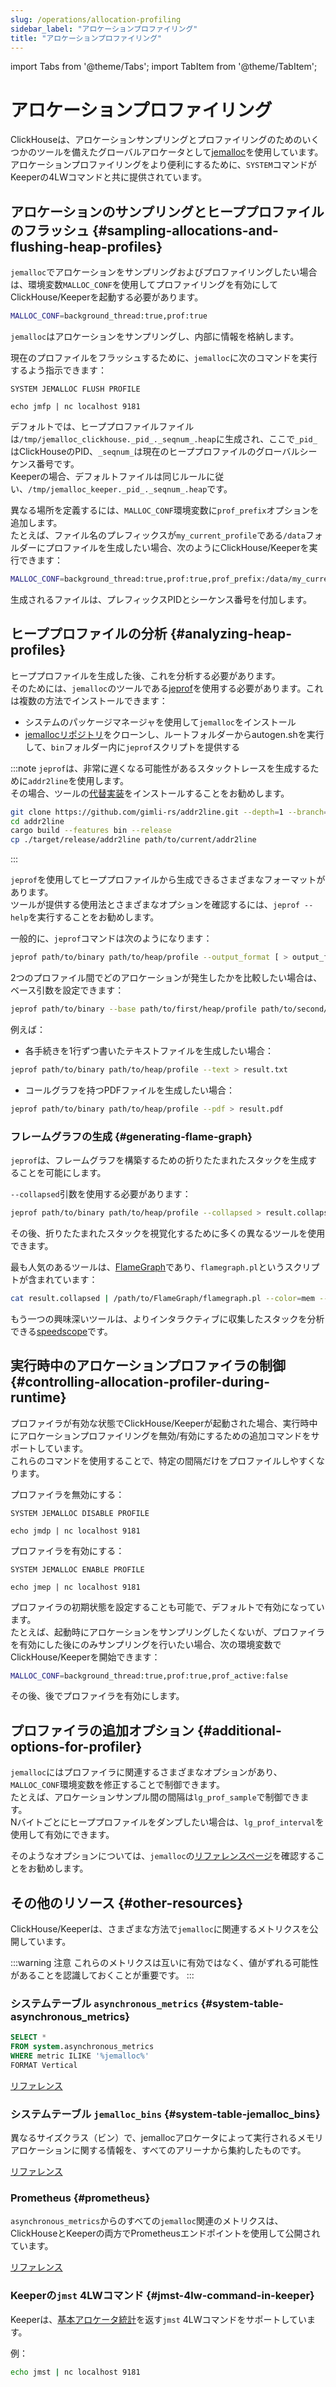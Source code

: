 ```yaml
---
slug: /operations/allocation-profiling
sidebar_label: "アロケーションプロファイリング"
title: "アロケーションプロファイリング"
---
```


import Tabs from '@theme/Tabs';
import TabItem from '@theme/TabItem';


# アロケーションプロファイリング

ClickHouseは、アロケーションサンプリングとプロファイリングのためのいくつかのツールを備えたグローバルアロケータとして[jemalloc](https://github.com/jemalloc/jemalloc)を使用しています。  
アロケーションプロファイリングをより便利にするために、`SYSTEM`コマンドがKeeperの4LWコマンドと共に提供されています。

## アロケーションのサンプリングとヒーププロファイルのフラッシュ {#sampling-allocations-and-flushing-heap-profiles}

`jemalloc`でアロケーションをサンプリングおよびプロファイリングしたい場合は、環境変数`MALLOC_CONF`を使用してプロファイリングを有効にしてClickHouse/Keeperを起動する必要があります。

```sh
MALLOC_CONF=background_thread:true,prof:true
```

`jemalloc`はアロケーションをサンプリングし、内部に情報を格納します。

現在のプロファイルをフラッシュするために、`jemalloc`に次のコマンドを実行するよう指示できます：

<Tabs groupId="binary">
<TabItem value="clickhouse" label="ClickHouse">

    SYSTEM JEMALLOC FLUSH PROFILE

</TabItem>
<TabItem value="keeper" label="Keeper">

    echo jmfp | nc localhost 9181

</TabItem>
</Tabs>

デフォルトでは、ヒーププロファイルファイルは`/tmp/jemalloc_clickhouse._pid_._seqnum_.heap`に生成され、ここで`_pid_`はClickHouseのPID、`_seqnum_`は現在のヒーププロファイルのグローバルシーケンス番号です。  
Keeperの場合、デフォルトファイルは同じルールに従い、`/tmp/jemalloc_keeper._pid_._seqnum_.heap`です。

異なる場所を定義するには、`MALLOC_CONF`環境変数に`prof_prefix`オプションを追加します。  
たとえば、ファイル名のプレフィックスが`my_current_profile`である`/data`フォルダーにプロファイルを生成したい場合、次のようにClickHouse/Keeperを実行できます：
```sh
MALLOC_CONF=background_thread:true,prof:true,prof_prefix:/data/my_current_profile
```
生成されるファイルは、プレフィックスPIDとシーケンス番号を付加します。

## ヒーププロファイルの分析 {#analyzing-heap-profiles}

ヒーププロファイルを生成した後、これを分析する必要があります。  
そのためには、`jemalloc`のツールである[jeprof](https://github.com/jemalloc/jemalloc/blob/dev/bin/jeprof.in)を使用する必要があります。これは複数の方法でインストールできます：
- システムのパッケージマネージャを使用して`jemalloc`をインストール
- [jemallocリポジトリ](https://github.com/jemalloc/jemalloc)をクローンし、ルートフォルダーからautogen.shを実行して、`bin`フォルダー内に`jeprof`スクリプトを提供する

:::note
`jeprof`は、非常に遅くなる可能性があるスタックトレースを生成するために`addr2line`を使用します。  
その場合、ツールの[代替実装](https://github.com/gimli-rs/addr2line)をインストールすることをお勧めします。

```bash
git clone https://github.com/gimli-rs/addr2line.git --depth=1 --branch=0.23.0
cd addr2line
cargo build --features bin --release
cp ./target/release/addr2line path/to/current/addr2line
```
:::

`jeprof`を使用してヒーププロファイルから生成できるさまざまなフォーマットがあります。  
ツールが提供する使用法とさまざまなオプションを確認するには、`jeprof --help`を実行することをお勧めします。

一般的に、`jeprof`コマンドは次のようになります：

```sh
jeprof path/to/binary path/to/heap/profile --output_format [ > output_file]
```

2つのプロファイル間でどのアロケーションが発生したかを比較したい場合は、ベース引数を設定できます：

```sh
jeprof path/to/binary --base path/to/first/heap/profile path/to/second/heap/profile --output_format [ > output_file]
```

例えば：

- 各手続きを1行ずつ書いたテキストファイルを生成したい場合：

```sh
jeprof path/to/binary path/to/heap/profile --text > result.txt
```

- コールグラフを持つPDFファイルを生成したい場合：

```sh
jeprof path/to/binary path/to/heap/profile --pdf > result.pdf
```

### フレームグラフの生成 {#generating-flame-graph}

`jeprof`は、フレームグラフを構築するための折りたたまれたスタックを生成することを可能にします。

`--collapsed`引数を使用する必要があります：

```sh
jeprof path/to/binary path/to/heap/profile --collapsed > result.collapsed
```

その後、折りたたまれたスタックを視覚化するために多くの異なるツールを使用できます。

最も人気のあるツールは、[FlameGraph](https://github.com/brendangregg/FlameGraph)であり、`flamegraph.pl`というスクリプトが含まれています：

```sh
cat result.collapsed | /path/to/FlameGraph/flamegraph.pl --color=mem --title="Allocation Flame Graph" --width 2400 > result.svg
```

もう一つの興味深いツールは、よりインタラクティブに収集したスタックを分析できる[speedscope](https://www.speedscope.app/)です。

## 実行時中のアロケーションプロファイラの制御 {#controlling-allocation-profiler-during-runtime}

プロファイラが有効な状態でClickHouse/Keeperが起動された場合、実行時中にアロケーションプロファイリングを無効/有効にするための追加コマンドをサポートしています。  
これらのコマンドを使用することで、特定の間隔だけをプロファイルしやすくなります。

プロファイラを無効にする：

<Tabs groupId="binary">
<TabItem value="clickhouse" label="ClickHouse">

    SYSTEM JEMALLOC DISABLE PROFILE

</TabItem>
<TabItem value="keeper" label="Keeper">

    echo jmdp | nc localhost 9181

</TabItem>
</Tabs>

プロファイラを有効にする：

<Tabs groupId="binary">
<TabItem value="clickhouse" label="ClickHouse">

    SYSTEM JEMALLOC ENABLE PROFILE

</TabItem>
<TabItem value="keeper" label="Keeper">

    echo jmep | nc localhost 9181

</TabItem>
</Tabs>

プロファイラの初期状態を設定することも可能で、デフォルトで有効になっています。  
たとえば、起動時にアロケーションをサンプリングしたくないが、プロファイラを有効にした後にのみサンプリングを行いたい場合、次の環境変数でClickHouse/Keeperを開始できます：
```sh
MALLOC_CONF=background_thread:true,prof:true,prof_active:false
```

その後、後でプロファイラを有効にします。

## プロファイラの追加オプション {#additional-options-for-profiler}

`jemalloc`にはプロファイラに関連するさまざまなオプションがあり、`MALLOC_CONF`環境変数を修正することで制御できます。  
たとえば、アロケーションサンプル間の間隔は`lg_prof_sample`で制御できます。  
Nバイトごとにヒーププロファイルをダンプしたい場合は、`lg_prof_interval`を使用して有効にできます。

そのようなオプションについては、`jemalloc`の[リファレンスページ](https://jemalloc.net/jemalloc.3.html)を確認することをお勧めします。

## その他のリソース {#other-resources}

ClickHouse/Keeperは、さまざまな方法で`jemalloc`に関連するメトリクスを公開しています。

:::warning 注意
これらのメトリクスは互いに有効ではなく、値がずれる可能性があることを認識しておくことが重要です。
:::

### システムテーブル `asynchronous_metrics` {#system-table-asynchronous_metrics}

```sql
SELECT *
FROM system.asynchronous_metrics
WHERE metric ILIKE '%jemalloc%'
FORMAT Vertical
```

[リファレンス](/operations/system-tables/asynchronous_metrics)

### システムテーブル `jemalloc_bins` {#system-table-jemalloc_bins}

異なるサイズクラス（ビン）で、jemallocアロケータによって実行されるメモリアロケーションに関する情報を、すべてのアリーナから集約したものです。

[リファレンス](/operations/system-tables/jemalloc_bins)

### Prometheus {#prometheus}

`asynchronous_metrics`からのすべての`jemalloc`関連のメトリクスは、ClickHouseとKeeperの両方でPrometheusエンドポイントを使用して公開されています。

[リファレンス](/operations/server-configuration-parameters/settings#prometheus)

### Keeperの`jmst` 4LWコマンド {#jmst-4lw-command-in-keeper}

Keeperは、[基本アロケータ統計](https://github.com/jemalloc/jemalloc/wiki/Use-Case%3A-Basic-Allocator-Statistics)を返す`jmst` 4LWコマンドをサポートしています。

例：
```sh
echo jmst | nc localhost 9181
```
